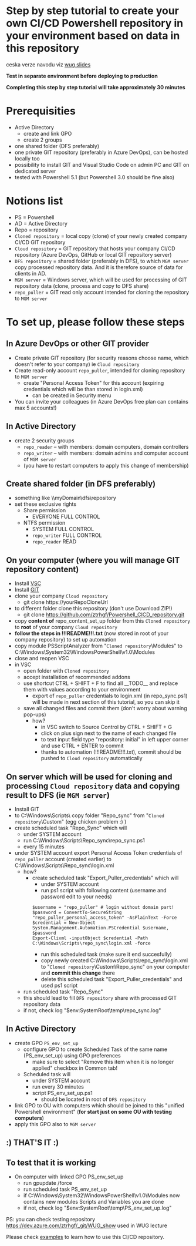 # Step by step tutorial to create your own CI/CD Powershell repository in your environment based on data in this repository

ceska verze navodu viz [wug slides](https://github.com/ztrhgf/Powershell_CICD_repository/blob/master/jak%20zprovoznit%20CICD%20Powershell%20repo.pptx)

**Test in separate environment before deploying to production**

**Completing this step by step tutorial will take approximately 30 minutes**

# Prerequisities
- Active Directory
  - create and link GPO
  - create 2 groups
- one shared folder (DFS preferably)
- one private GIT repository (preferably in Azure DevOps), can be hosted locally too 
- possibility to install GIT and Visual Studio Code on admin PC and GIT on dedicated server
- tested with Powershell 5.1 (but Powershell 3.0 should be fine also)

# Notions list
- PS = Powershell
- AD = Active Directory 
- Repo = repository
- `Cloned repository` = local copy (clone) of your newly created company CI/CD GIT repository
- `Cloud repository` = GIT repository that hosts your company CI/CD repository (Azure DevOps, GitHub or local GIT repository server)
- `DFS repository` = shared folder (preferably in DFS), to which `MGM server` copy processed repository data. And it is therefore source of data for clients in AD.
- `MGM server` = Windows server, which will be used for processing of GIT repository data (clone, process and copy to DFS share)
- `repo_puller` = GIT read only account intended for cloning the repository to `MGM server`


# To set up, please follow these steps 
## In Azure DevOps or other GIT provider
- Create private GIT repository (for security reasons choose name, which doesn't refer to your company) ie `Cloud repository`
- Create read-only account `repo_puller`, intended for cloning repository to `MGM server`
  - create "Personal Access Token" for this account (expiring credentials which will be than stored in login.xml)
    - can be created in Security menu
- You can invite your colleagues (in Azure DevOps free plan can contains max 5 accounts!)

## In Active Directory
- create 2 security groups
  - `repo_reader` – with members: domain computers, domain controllers
  - `repo_writer` – with members: domain admins and computer account of `MGM server`
  - (you have to restart computers to apply this change of membership)

## Create shared folder (in DFS preferably)
- something like \\\\myDomain\dfs\repository
- set these exclusive rights
  - Share permission
    - EVERYONE FULL CONTROL
  - NTFS permission
    - SYSTEM FULL CONTROL
    - `repo_writer` FULL CONTROL
    - `repo_reader` READ
    
## On your computer (where you will manage GIT repository content)
- Install [VSC](https://code.visualstudio.com/download)
- Install [GIT](https://git-scm.com/download/win)
- clone your company `Cloud repository`
  - git clone https://yourRepoCloneUrl
- to different folder clone this repository (don't use Download ZIP!)
  - git clone https://github.com/ztrhgf/Powershell_CICD_repository.git
- copy **content of** repo_content_set_up folder from this `Cloned repository` to **root** of your company `Cloud repository`
- **follow the steps in !!!README!!!.txt** (now stored in root of your company repository) to set up automation
- copy module PSScriptAnalyzer from "`Cloned repository`\Modules" to C:\Windows\System32\WindowsPowerShell\v1.0\Modules
- close and reopen VSC
- in VSC
  - open folder with `Cloned repository`
  - accept installation of recommended addons
  - use shortcut CTRL + SHIFT + F to find all \_\_TODO__ and replace them with values according to your environment
    - export of `repo_puller` credentials to login.xml (in repo_sync.ps1) will be made in next section of this tutorial, so you can skip it
  - save all changed files and commit them (don't worry about warning pop-ups)
    - how?
      - in VSC switch to Source Control by CTRL + SHIFT + G
      - click on plus sign next to the name of each changed file
      - to text input field type "repository: initial" in left upper corner and use CTRL + ENTER to commit
      - thanks to automation (!!!README!!!.txt), commit should be pushed to `Cloud repository` automatically
    
## On server which will be used for cloning and processing `Cloud repository` data and copying result to DFS (ie `MGM server`)
- Install GIT
- to C:\Windows\Scripts\ copy folder "Repo_sync" from "`Cloned repository`\Custom\" (egg chicken problem :) )
- create scheduled task "Repo_Sync" which will
  - under SYSTEM account
  - run C:\Windows\Scripts\Repo_sync\repo_sync.ps1
  - every 15 minutes
- under SYSTEM account export Personal Access Token credentials of `repo_puller` account (created earlier) to C:\Windows\Scripts\Repo_sync\login.xml
  - how?
    - create scheduled task "Export_Puller_credentials" which will
      - under SYSTEM account
      - run ps1 script with following content (username and password edit to your needs)
      ```
      $username = "repo_puller" # login without domain part!
      $password = ConvertTo-SecureString "repo_puller_personal_access_token" -AsPlainText -Force
      $credential = New-Object System.Management.Automation.PSCredential $username, $password
      Export-Clixml -inputObject $credential -Path C:\Windows\Scripts\repo_sync\login.xml -force
      ```
      - run this scheduled task (make sure it end succesfully)
      - copy newly created C:\Windows\Scripts\repo_sync\login.xml to "`Cloned repository`\Custom\Repo_sync" on your computer and **commit this change** there
      - delete this scheduled task "Export_Puller_credentials" and used ps1 script
   - run scheduled task "Repo_Sync"
    - this should lead to fill `DFS repository` share with processed GIT repository data
    - if not, check log "$env:SystemRoot\temp\repo_sync.log"

## In Active Directory
- create GPO `PS_env_set_up`
  - configure GPO to create Scheduled Task of the same name (PS_env_set_up) using GPO preferences
    - make sure to select "Remove this item when it is no longer applied" checkbox in Common tab!
  - Scheduled task will 
    - under SYSTEM account
    - run every 30 minutes
    - script PS_env_set_up.ps1
      - should be located in root of `DFS repository`
- link GPO to OU with computers which should be joined to this "unified Powershell environment" (**for start just on some OU with testing computers**)
- apply this GPO also to `MGM server`

## :) THAT'S IT :)

## To test that it is working 
- On computer with linked GPO PS_env_set_up 
  - run gpupdate /force
  - run scheduled task PS_env_set_up
  - if C:\Windows\System32\WindowsPowerShell\v1.0\Modules now contains new modules Scripts and Variables you are done
  - if not, check log "$env:SystemRoot\temp\PS_env_set_up.log"

PS: you can check testing repository https://dev.azure.com/ztrhgf/_git/WUG_show used in WUG lecture

Please check [examples](https://github.com/ztrhgf/Powershell_CICD_repository/blob/master/2.%20HOW%20TO%20USE%20-%20EXAMPLES.md) to learn how to use this CI/CD repository.
